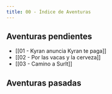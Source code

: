 ```yaml
---
title: 00 - Índice de Aventuras
---
```


## Aventuras pendientes
- [[01 - Kyran anuncia Kyran te paga]]
- [[02 - Por las vacas y la cerveza]]
- [[03 - Camino a Surlt]]


## Aventuras pasadas